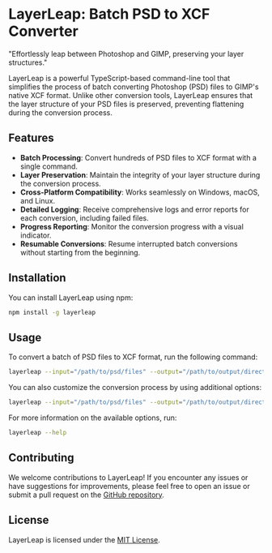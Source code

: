 # LayerLeap: Batch PSD to XCF Converter

"Effortlessly leap between Photoshop and GIMP, preserving your layer structures."

LayerLeap is a powerful TypeScript-based command-line tool that simplifies the process of batch converting Photoshop (PSD) files to GIMP's native XCF format. Unlike other conversion tools, LayerLeap ensures that the layer structure of your PSD files is preserved, preventing flattening during the conversion process.

## Features

- **Batch Processing**: Convert hundreds of PSD files to XCF format with a single command.
- **Layer Preservation**: Maintain the integrity of your layer structure during the conversion process.
- **Cross-Platform Compatibility**: Works seamlessly on Windows, macOS, and Linux.
- **Detailed Logging**: Receive comprehensive logs and error reports for each conversion, including failed files.
- **Progress Reporting**: Monitor the conversion progress with a visual indicator.
- **Resumable Conversions**: Resume interrupted batch conversions without starting from the beginning.

## Installation

You can install LayerLeap using npm:

```bash
npm install -g layerleap
```

## Usage

To convert a batch of PSD files to XCF format, run the following command:

```bash
layerleap --input="/path/to/psd/files" --output="/path/to/output/directory"
```

You can also customize the conversion process by using additional options:

```bash
layerleap --input="/path/to/psd/files" --output="/path/to/output/directory" --concurrency=4 --preserveLayers=true
```

For more information on the available options, run:

```bash
layerleap --help
```

## Contributing

We welcome contributions to LayerLeap! If you encounter any issues or have suggestions for improvements, please feel free to open an issue or submit a pull request on the [GitHub repository](https://github.com/CodeNKoffee/layerleap).

## License

LayerLeap is licensed under the [MIT License](LICENSE).
